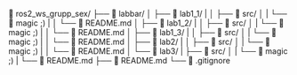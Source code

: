 📁 ros2_ws_grupp_sex/
 ├── 📁 labbar/
 │   ├── 📁 lab1_1/
 |   │    ├── 📁 src/
 │        |     └── 📁 magic ;) 
 |   │    └── 📄 README.md
 │   ├── 📁 lab1_2/
 |   │    ├── 📁 src/
 │        |     └── 📁 magic ;) 
 |   │    └── 📄 README.md
 │   ├── 📁 lab1_3/
 |   │    ├── 📁 src/
 │        |     └── 📁 magic ;) 
 |   │    └── 📄 README.md
 │   ├── 📁 lab2/
 |   │    ├── 📁 src/
 │        |     └── 📁 magic ;) 
 |   │    └── 📄 README.md
 │   └── 📁 lab3/
 |        ├── 📁 src/
 │        |     └── 📁 magic ;) 
 |        └── 📄 README.md
 ├── 📄 README.md
 └── 📄 .gitignore

